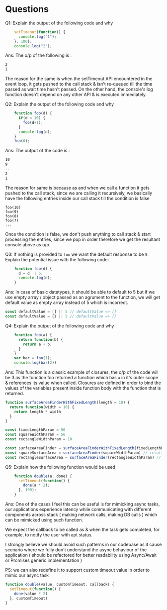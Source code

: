 # Questions

Q1: Explain the output of the following code and why

```js
    setTimeout(function() {
      console.log("1");
    }, 100);
    console.log("2");
```

Ans: The o/p of the following is : 
```bash
2
1
```
The reason for the same is when the setTimeout API encountered in the event loop, it gets pushed to the call stack & isn't re-queued till the time passed as wait time hasn't passed. On the other hand, the console's log function doesn't depend on any other API & is executed immediately.

Q2: Explain the output of the following code and why

```js
    function foo(d) {
      if(d < 10) {
        foo(d+1);
      }
      console.log(d);
    }
    foo(0);
```

Ans: The output of the code is :
```bash
10
9
..
2
1
```
The reason for same is because as and when we call a function it gets pushed to the call stack, since we are calling it recursively, we basically have the following entries inside our call stack till the condition is false

```
foo(10)
foo(9)
foo(8)
foo(7)
...
```
Once the condition is false, we don't push anything to call stack & start processing the entries, since we pop in order therefore we get the resultant console above as o/p.


Q3: If nothing is provided to `foo` we want the default response to be `5`. Explain the potential issue with the following code:

```js
    function foo(d) {
      d = d || 5;
      console.log(d);
    }
```

Ans: In case of basic datatypes, it should be able to default to 5 but if we use empty array / object passed as an agrument to the function, we will get default value as empty array instead of 5 which is incorrect.

```js
const defaultValue = [] || 5 // defaultValue => []
const defaultValue = {} || 5 // defaultValue => {}
```

Q4: Explain the output of the following code and why

```js
    function foo(a) {
      return function(b) {
        return a + b;
      }
    }
    var bar = foo(1);
    console.log(bar(2))
```

Ans: This function is a classic example of closures, the o/p of the code will be 3 as the function foo returned a function which has `a` in it's outer scope & references its value when called. Closures are defined in order to bind the values of the variables present inside function body with the function that is returned.

```js
function surfaceAreaFinderWithFixedLength(length = 10) {
  return function(width = 10) {
    return length * width
  }
}

const fixedLengthParam = 50
const squareWidthParam = 50
const rectangleWidthParam = 10

const surfaceAreaFinder = surfaceAreaFinderWithFixedLength(fixedLengthParam) 
const squareSurfaceArea = surfaceAreaFinder(squareWidthParam) // results in 2500
const rectangleSurfaceArea = surfaceAreaFinder(rectangleWidthParam) // results in 500
```

Q5: Explain how the following function would be used

```js
    function double(a, done) {
      setTimeout(function() {
        done(a * 2);
      }, 100);
    }
```
Ans: One of the cases I feel this can be useful is for mimicking async tasks, our applications experience latency while communicating with different components across stack ( making network calls, making DB calls ) which can be mimicked using such function.

We expect the callback to be called as & when the task gets completed, for example, to notify the user with apt status.

I strongly believe we should avoid such patterns in our codebase as it cause scenario where we fully don't understand the async behaviour of the application ( should be refactored for better readability using Async/Await or Promises generic implementation )

PS: we can also redefine it to support custom timeout value in order to mimic our async task

```js
function double(value, customTimeout, callback) {
  setTimeout(function() {
    done(value * 2)
  }, customTimeout)
}
```
